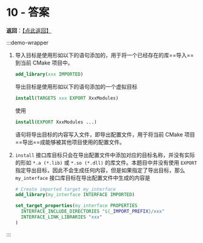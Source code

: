 # 10 - 答案

**返回**：[【点此返回】](../10.md#思考)

:::demo-wrapper
1. 导入目标是使用形如以下的语句添加的，用于将一个已经存在的库==导入==到当前 CMake 项目中。

   ```cmake
   add_library(xxx IMPORTED)
   ```
   
   导出目标是使用形如以下的语句添加的一个虚拟目标

   ```cmake
   install(TARGETS xxx EXPORT XxxModules)
   ```

   使用

   ```cmake
   install(EXPORT XxxModules ...)
   ```

   语句将导出目标的内容写入文件，即导出配置文件，用于将当前 CMake 项目==导出==成能够被其他项目使用的配置文件。

2. `install` 接口库目标只会在导出配置文件中添加对应的目标名称，并没有实际的形如 `*.a (*.lib)` 或 `*.so (*.dll)` 的库文件。本题目中并没有使用 `EXPORT` 指定导出目标，因此不会生成任何内容，但是如果指定了导出目标，那么 `my_interface` 接口库目标在导出配置文件中生成的内容是

   ```cmake
   # Create imported target my_interface
   add_library(my_interface INTERFACE IMPORTED)
   
   set_target_properties(my_interface PROPERTIES
     INTERFACE_INCLUDE_DIRECTORIES "${_IMPORT_PREFIX}/xxx"
     INTERFACE_LINK_LIBRARIES "xxx"
   )
   ```

:::
